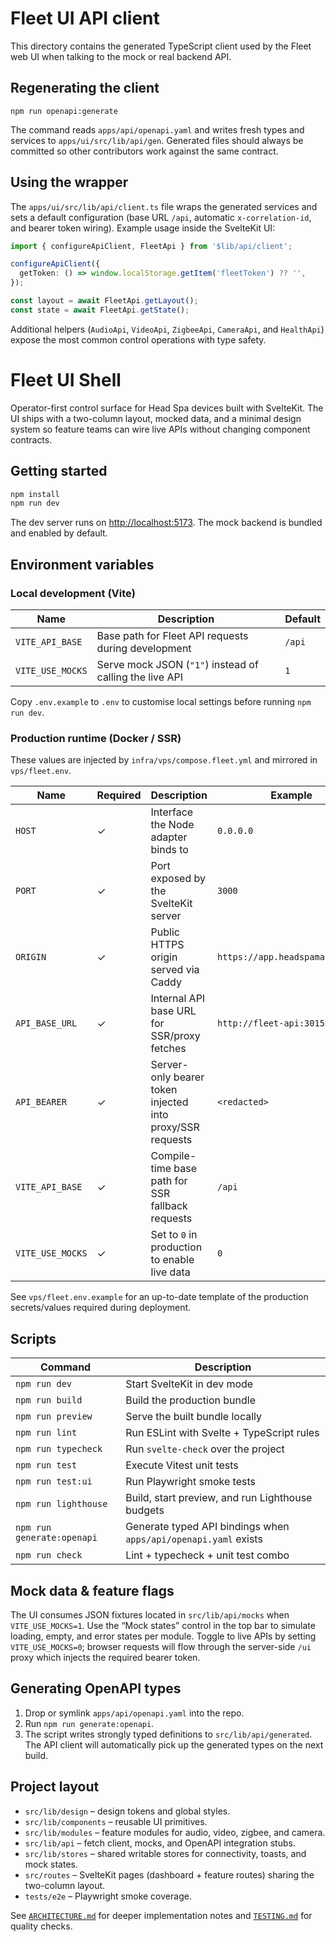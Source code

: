 
# Fleet UI API client

This directory contains the generated TypeScript client used by the Fleet web UI
when talking to the mock or real backend API.

## Regenerating the client

```
npm run openapi:generate
```

The command reads `apps/api/openapi.yaml` and writes fresh types and services to
`apps/ui/src/lib/api/gen`. Generated files should always be committed so other
contributors work against the same contract.

## Using the wrapper

The `apps/ui/src/lib/api/client.ts` file wraps the generated services and sets a
default configuration (base URL `/api`, automatic `x-correlation-id`, and bearer
token wiring). Example usage inside the SvelteKit UI:

```ts
import { configureApiClient, FleetApi } from '$lib/api/client';

configureApiClient({
  getToken: () => window.localStorage.getItem('fleetToken') ?? '',
});

const layout = await FleetApi.getLayout();
const state = await FleetApi.getState();
```

Additional helpers (`AudioApi`, `VideoApi`, `ZigbeeApi`, `CameraApi`, and
`HealthApi`) expose the most common control operations with type safety.

# Fleet UI Shell

Operator-first control surface for Head Spa devices built with SvelteKit. The UI ships with a two-column layout, mocked data, and a
minimal design system so feature teams can wire live APIs without changing component contracts.

## Getting started

```bash
npm install
npm run dev
```

The dev server runs on [http://localhost:5173](http://localhost:5173). The mock backend is bundled and enabled by default.

## Environment variables

### Local development (Vite)

| Name | Description | Default |
| --- | --- | --- |
| `VITE_API_BASE` | Base path for Fleet API requests during development | `/api` |
| `VITE_USE_MOCKS` | Serve mock JSON (`"1"`) instead of calling the live API | `1` |

Copy `.env.example` to `.env` to customise local settings before running `npm run dev`.

### Production runtime (Docker / SSR)

These values are injected by `infra/vps/compose.fleet.yml` and mirrored in `vps/fleet.env`.

| Name | Required | Description | Example |
| --- | --- | --- | --- |
| `HOST` | ✓ | Interface the Node adapter binds to | `0.0.0.0` |
| `PORT` | ✓ | Port exposed by the SvelteKit server | `3000` |
| `ORIGIN` | ✓ | Public HTTPS origin served via Caddy | `https://app.headspamartina.hr` |
| `API_BASE_URL` | ✓ | Internal API base URL for SSR/proxy fetches | `http://fleet-api:3015` |
| `API_BEARER` | ✓ | Server-only bearer token injected into proxy/SSR requests | `<redacted>` |
| `VITE_API_BASE` | ✓ | Compile-time base path for SSR fallback requests | `/api` |
| `VITE_USE_MOCKS` | ✓ | Set to `0` in production to enable live data | `0` |

See `vps/fleet.env.example` for an up-to-date template of the production secrets/values required during deployment.

## Scripts

| Command | Description |
| --- | --- |
| `npm run dev` | Start SvelteKit in dev mode |
| `npm run build` | Build the production bundle |
| `npm run preview` | Serve the built bundle locally |
| `npm run lint` | Run ESLint with Svelte + TypeScript rules |
| `npm run typecheck` | Run `svelte-check` over the project |
| `npm run test` | Execute Vitest unit tests |
| `npm run test:ui` | Run Playwright smoke tests |
| `npm run lighthouse` | Build, start preview, and run Lighthouse budgets |
| `npm run generate:openapi` | Generate typed API bindings when `apps/api/openapi.yaml` exists |
| `npm run check` | Lint + typecheck + unit test combo |

## Mock data & feature flags

The UI consumes JSON fixtures located in `src/lib/api/mocks` when `VITE_USE_MOCKS=1`. Use the “Mock states” control in the top bar to
simulate loading, empty, and error states per module. Toggle to live APIs by setting `VITE_USE_MOCKS=0`; browser requests will flow
through the server-side `/ui` proxy which injects the required bearer token.

## Generating OpenAPI types

1. Drop or symlink `apps/api/openapi.yaml` into the repo.
2. Run `npm run generate:openapi`.
3. The script writes strongly typed definitions to `src/lib/api/generated`. The API client will automatically pick up the generated
types on the next build.

## Project layout

- `src/lib/design` – design tokens and global styles.
- `src/lib/components` – reusable UI primitives.
- `src/lib/modules` – feature modules for audio, video, zigbee, and camera.
- `src/lib/api` – fetch client, mocks, and OpenAPI integration stubs.
- `src/lib/stores` – shared writable stores for connectivity, toasts, and mock states.
- `src/routes` – SvelteKit pages (dashboard + feature routes) sharing the two-column layout.
- `tests/e2e` – Playwright smoke coverage.

See [`ARCHITECTURE.md`](./ARCHITECTURE.md) for deeper implementation notes and [`TESTING.md`](./TESTING.md) for quality checks.
